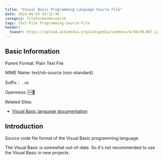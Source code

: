 ```yaml
---
title: "Visual Basic Programming Language Source File"
date: 2024-06-03 03:32:46
category: FileFormatResearch
tags: Text-File Programming-Source-File
header:
  teaser: https://upload.wikimedia.org/wikipedia/commons/4/40/VB.NET_Logo.svg
---
```


## Basic Information

Parent Format: Plain Text File

MIME Name: text/vb-source (non-standard)

Suffix： `.vb`

Openness: 🆓📖

Related Sites:

* [Visual Basic language documentation](https://learn.microsoft.com/en-us/dotnet/visual-basic/)

## Introduction

Source code file format of the Visual Basic programming language.

The Visual Basic is somewhat out-of-date. So it's not recommended to use the Visual Basic in new projects.
